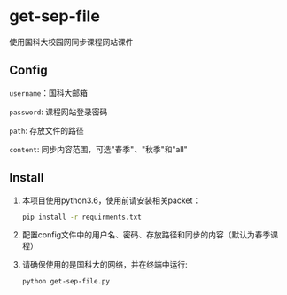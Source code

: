# get-sep-file
使用国科大校园网同步课程网站课件

## Config

`username`：国科大邮箱

`password`: 课程网站登录密码

`path`: 存放文件的路径

`content`: 同步内容范围，可选"春季"、"秋季"和"all"



## Install

1. 本项目使用python3.6，使用前请安装相关packet：

    ```bash
    pip install -r requirments.txt
    ```

2. 配置config文件中的用户名、密码、存放路径和同步的内容（默认为春季课程）

3. 请确保使用的是国科大的网络，并在终端中运行:

    ```bash 
    python get-sep-file.py
    ```





